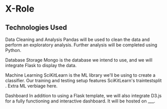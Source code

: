 # X-Role

## Technologies Used

Data Cleaning and Analysis
Pandas will be used to clean the data and perform an exploratory analysis. Further analysis will be completed using Python.

Database Storage
Mongo is the database we intend to use, and we will integrate Flask to display the data.

Machine Learning
SciKitLearn is the ML library we'll be using to create a classifier. Our training and testing setup features SciKitLearn's traintestsplit . Extra ML verbiage here.

Dashboard
In addition to using a Flask template, we will also integrate D3.js for a fully functioning and interactive dashboard. It will be hosted on ___.
